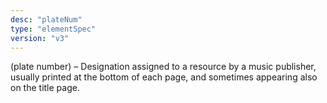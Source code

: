 ```yaml
---
desc: "plateNum"
type: "elementSpec"
version: "v3"
---
```


(plate number) – Designation assigned to a resource by a music publisher, usually
printed at the bottom of each page, and sometimes appearing also on the title page.